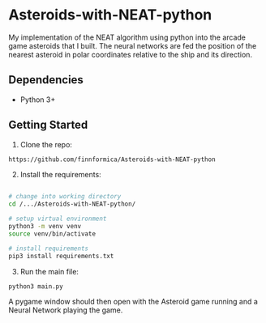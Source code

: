 # Asteroids-with-NEAT-python

My implementation of the NEAT algorithm using python into the arcade game asteroids that I built. The neural networks are fed the position of the nearest asteroid in polar coordinates relative to the ship and its direction.

## Dependencies

- Python 3+

## Getting Started

1. Clone the repo:

```bash 
https://github.com/finnformica/Asteroids-with-NEAT-python
```

2. Install the requirements:

```bash

# change into working directory
cd /.../Asteroids-with-NEAT-python/

# setup virtual environment
python3 -m venv venv
source venv/bin/activate

# install requirements
pip3 install requirements.txt
```
3. Run the main file:

```bash
python3 main.py
```

A pygame window should then open with the Asteroid game running and a Neural Network playing the game.

